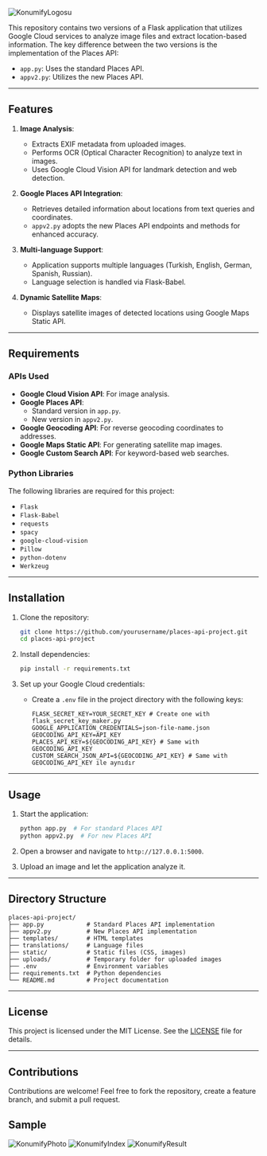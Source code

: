 ![KonumifyLogosu](https://i.ibb.co/f1FJgSF/konumifywhite.png)

This repository contains two versions of a Flask application that utilizes Google Cloud services to analyze image files and extract location-based information. The key difference between the two versions is the implementation of the Places API:

- `app.py`: Uses the standard Places API.
- `appv2.py`: Utilizes the new Places API.

---

## Features

1. **Image Analysis**:
   - Extracts EXIF metadata from uploaded images.
   - Performs OCR (Optical Character Recognition) to analyze text in images.
   - Uses Google Cloud Vision API for landmark detection and web detection.

2. **Google Places API Integration**:
   - Retrieves detailed information about locations from text queries and coordinates.
   - `appv2.py` adopts the new Places API endpoints and methods for enhanced accuracy.

3. **Multi-language Support**:
   - Application supports multiple languages (Turkish, English, German, Spanish, Russian).
   - Language selection is handled via Flask-Babel.

4. **Dynamic Satellite Maps**:
   - Displays satellite images of detected locations using Google Maps Static API.

---

## Requirements

### APIs Used

- **Google Cloud Vision API**: For image analysis.
- **Google Places API**:
  - Standard version in `app.py`.
  - New version in `appv2.py`.
- **Google Geocoding API**: For reverse geocoding coordinates to addresses.
- **Google Maps Static API**: For generating satellite map images.
- **Google Custom Search API**: For keyword-based web searches.

### Python Libraries

The following libraries are required for this project:

- `Flask`
- `Flask-Babel`
- `requests`
- `spacy`
- `google-cloud-vision`
- `Pillow`
- `python-dotenv`
- `Werkzeug`

---

## Installation

1. Clone the repository:
   ```bash
   git clone https://github.com/yourusername/places-api-project.git
   cd places-api-project
   ```

3. Install dependencies:
   ```bash
   pip install -r requirements.txt
   ```

4. Set up your Google Cloud credentials:
   - Create a `.env` file in the project directory with the following keys:
     ```env
     FLASK_SECRET_KEY=YOUR_SECRET_KEY # Create one with flask_secret_key_maker.py
     GOOGLE_APPLICATION_CREDENTIALS=json-file-name.json
     GEOCODING_API_KEY=API_KEY
     PLACES_API_KEY=${GEOCODING_API_KEY} # Same with GEOCODING_API_KEY
     CUSTOM_SEARCH_JSON_API=${GEOCODING_API_KEY} # Same with GEOCODING_API_KEY ile aynıdır
     ```

---

## Usage

1. Start the application:
   ```bash
   python app.py  # For standard Places API
   python appv2.py  # For new Places API
   ```

2. Open a browser and navigate to `http://127.0.0.1:5000`.

3. Upload an image and let the application analyze it.

---

## Directory Structure

```
places-api-project/
├── app.py            # Standard Places API implementation
├── appv2.py          # New Places API implementation
├── templates/        # HTML templates
├── translations/     # Language files
├── static/           # Static files (CSS, images)
├── uploads/          # Temporary folder for uploaded images
├── .env              # Environment variables
├── requirements.txt  # Python dependencies
└── README.md         # Project documentation
```

---

## License

This project is licensed under the MIT License. See the [LICENSE](LICENSE) file for details.

---

## Contributions

Contributions are welcome! Feel free to fork the repository, create a feature branch, and submit a pull request.

## Sample
![KonumifyPhoto](https://i.ibb.co/2FkwxF5/FSM.jpg)
![KonumifyIndex](https://i.ibb.co/YthQtmB/1-en.jpg)
![KonumifyResult](https://i.ibb.co/jVgyWXm/2-en.jpg)
